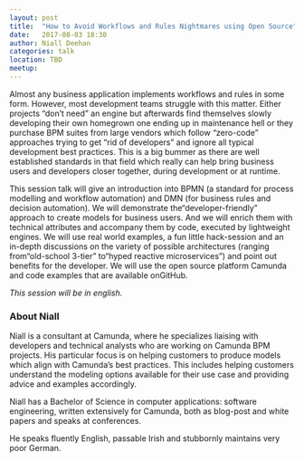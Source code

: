 ```yaml
---
layout: post
title:  "How to Avoid Workflows and Rules Nightmares using Open Source"
date:   2017-08-03 18:30
author: Niall Deehan
categories: talk
location: TBD
meetup: 
---
```


Almost any business application implements workflows and rules in some form. However, most development teams struggle with this matter. Either projects “don’t need” an engine but afterwards find themselves slowly developing their own homegrown one ending up in maintenance hell or they purchase BPM suites from large vendors which follow “zero-code” approaches trying to get “rid of developers” and ignore all typical development best practices. This is a big bummer as there are well established standards in that field which really can help bring business users and developers closer together, during development or at runtime.
 
This session talk will give an introduction into BPMN (a standard for process modelling and workflow automation) and DMN (for business rules and decision automation). We will demonstrate the“developer-friendly” approach to create models for business users. And we will enrich them with technical attributes and accompany them by code, executed by lightweight engines.
We will use real world examples, a fun little hack-session and an in-depth discussions on the variety of possible architectures (ranging from“old-school 3-tier” to“hyped reactive microservices”) and point out benefits for the developer.
We will use the open source platform Camunda and code examples that are available onGitHub.
 
_This session will be in english._

### About Niall

Niall is a consultant at Camunda, where he specializes liaising with developers and technical analysts who are working on Camunda BPM projects. His particular focus is on helping customers to produce models which align with Camunda’s best practices. This includes helping customers understand the modeling options available for their use case and providing advice and examples accordingly.

Niall has a Bachelor of Science in computer applications: software engineering, written extensively for Camunda, both as blog-post and white papers and speaks at conferences. 

He speaks fluently English, passable Irish and stubbornly maintains very poor German.

